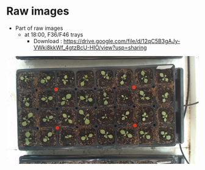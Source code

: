 # Raw images
- Part of raw images
	- at 18:00, F36/F46 trays
		- Download : https://drive.google.com/file/d/12qC5B3gAJy-VWki8kkWf_4gtzBcU-HIO/view?usp=sharing 
		
![](../../raw_data_example.png)
